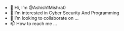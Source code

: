 - 👋 Hi, I’m @Ashish1Mishra0
- 👀 I’m interested in Cyber Security And Programming
- 💞️ I’m looking to collaborate on ...
- 📫 How to reach me ...

<!---
Ashish1Mishra0/Ashish1Mishra0 is a ✨ special ✨ repository because its `README.md` (this file) appears on your GitHub profile.
You can click the Preview link to take a look at your changes.
--->
